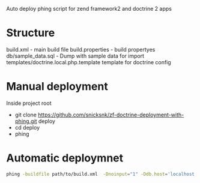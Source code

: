 

Auto deploy phing script for zend framework2 and doctrine 2 apps

Structure
=================
build.xml - main build file
build.properties - build propertyes 
db/sample_data.sql - Dump with sample data for import
templates/doctrine.local.php.template template for doctrine config


Manual deployment
=================

Inside project root 

- git clone https://github.com/snicksnk/zf-doctrine-deployment-with-phing.git deploy 
- cd deploy
- phing 
 


Automatic deploymnet
====================

```sh
phing -buildfile path/to/build.xml  -Dnoinput="1" -Ddb.host='localhost'  -Ddb.port='3306' -Ddb.user='user' -Ddb.password='password' -Ddb.name='database'
```
